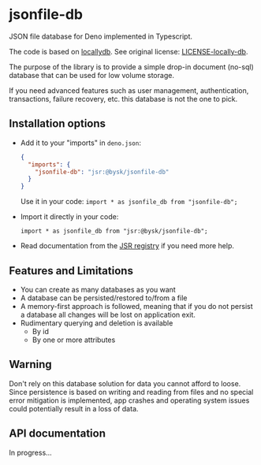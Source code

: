 # jsonfile-db

JSON file database for Deno implemented in Typescript.

The code is based on [locallydb](https://github.com/btwael/locallydb). See original license: [LICENSE-locally-db](https://github.com/Byskov-Soft/jsonfile-db/blob/main/LICENSE-locally-db).

The purpose of the library is to provide a simple drop-in document (no-sql) database that can be used for low volume storage.

If you need advanced features such as user management, authentication, transactions, failure recovery, etc. this database is not the one to pick.

## Installation options

- Add it to your "imports" in `deno.json`:

  ```json
  {
    "imports": {
      "jsonfile-db": "jsr:@bysk/jsonfile-db"
    }
  }
  ```

  Use it in your code: `import * as jsonfile_db from "jsonfile-db";`


- Import it directly in your code:

  `import * as jsonfile_db from "jsr:@bysk/jsonfile-db";`

- Read documentation from the [JSR registry](https://jsr.io/@bysk/jsonfile-db@0.1.1) if you need more help.

## Features and Limitations

- You can create as many databases as you want
- A database can be persisted/restored to/from a file
- A memory-first approach is followed, meaning that if you do not persist a database all changes will be lost on application exit.
- Rudimentary querying and deletion is available
  - By id
  - By one or more attributes

## Warning

Don't rely on this database solution for data you cannot afford to loose. Since persistence is based on writing and reading from files and no special error mitigation is implemented, app crashes and operating system issues could potentially result in a loss of data.

## API documentation

In progress...
